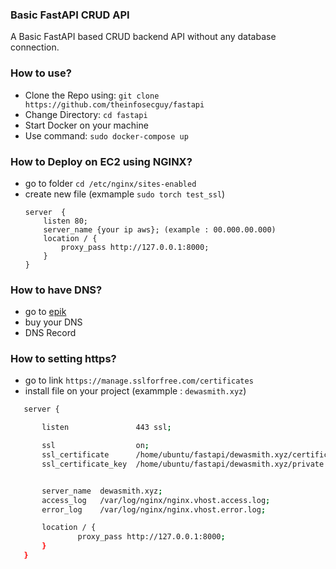 ### Basic FastAPI CRUD API

A Basic FastAPI based CRUD backend API without any database connection.

### How to use?

- Clone the Repo using: `git clone https://github.com/theinfosecguy/fastapi`
- Change Directory: `cd fastapi`
- Start Docker on your machine
- Use command: `sudo docker-compose up`

### How to Deploy on EC2 using NGINX?

- go to folder `cd /etc/nginx/sites-enabled`
- create new file (exmample `sudo torch test_ssl`)
    ``` text
    server  {
        listen 80;
        server_name {your ip aws}; (example : 00.000.00.000)
        location / {
            proxy_pass http://127.0.0.1:8000;
        }
    }
    ```


### How to have DNS?

 - go to [epik](https://registrar.epik.com/domain/portfolio)
 - buy your DNS
 - DNS Record

### How to setting https?
 - go to link `https://manage.sslforfree.com/certificates`
 - install file on your project (exammple : `dewasmith.xyz`)
 ``` bash
    server {

        listen               443 ssl;

        ssl                  on;
        ssl_certificate      /home/ubuntu/fastapi/dewasmith.xyz/certificate.crt;
        ssl_certificate_key  /home/ubuntu/fastapi/dewasmith.xyz/private.key;


        server_name  dewasmith.xyz;
        access_log   /var/log/nginx/nginx.vhost.access.log;
        error_log    /var/log/nginx/nginx.vhost.error.log;

        location / {
                proxy_pass http://127.0.0.1:8000;
        }
    }

 ```